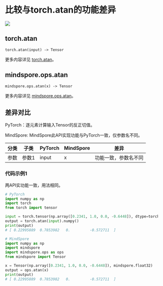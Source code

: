 # 比较与torch.atan的功能差异

<a href="https://gitee.com/mindspore/docs/blob/master/docs/mindspore/source_zh_cn/note/api_mapping/pytorch_diff/Atan.md" target="_blank"><img src="https://mindspore-website.obs.cn-north-4.myhuaweicloud.com/website-images/master/resource/_static/logo_source.png"></a>

## torch.atan

```text
torch.atan(input) -> Tensor
```

更多内容详见 [torch.atan](https://pytorch.org/docs/1.8.1/generated/torch.atan.html)。

## mindspore.ops.atan

```text
mindspore.ops.atan(x) -> Tensor
```

更多内容详见 [mindspore.ops.atan](https://mindspore.cn/docs/zh-CN/master/api_python/ops/mindspore.ops.atan.html)。

## 差异对比

PyTorch：逐元素计算输入Tensor的反正切值。

MindSpore: MindSpore此API实现功能与PyTorch一致，仅参数名不同。

| 分类 | 子类  | PyTorch | MindSpore | 差异                 |
| ---- | ----- | ------- | --------- | -------------------- |
| 参数 | 参数1 | input   | x         | 功能一致，参数名不同 |

### 代码示例1

两API实功能一致，用法相同。

```python
# PyTorch
import numpy as np
import torch
from torch import tensor

input = torch.tensor(np.array([0.2341, 1.0, 0.0, -0.6448]), dtype=torch.float32)
output = torch.atan(input).numpy()
print(output)
# [ 0.22995889  0.7853982   0.         -0.572711  ]

# MindSpore
import numpy as np
import mindspore
import mindspore.ops as ops
from mindspore import Tensor

x = Tensor(np.array([0.2341, 1.0, 0.0, -0.6448]), mindspore.float32)
output = ops.atan(x)
print(output)
# [ 0.22995889  0.7853982   0.         -0.572711  ]
```
